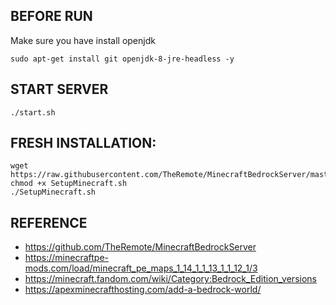 ## **BEFORE RUN**
Make sure you have install openjdk

```
sudo apt-get install git openjdk-8-jre-headless -y
```

## **START SERVER**

```
./start.sh
```

## FRESH INSTALLATION:

```
wget https://raw.githubusercontent.com/TheRemote/MinecraftBedrockServer/master/SetupMinecraft.sh
chmod +x SetupMinecraft.sh
./SetupMinecraft.sh 
```

## REFERENCE
- https://github.com/TheRemote/MinecraftBedrockServer
- https://minecraftpe-mods.com/load/minecraft_pe_maps_1_14_1_1_13_1_1_12_1/3
- https://minecraft.fandom.com/wiki/Category:Bedrock_Edition_versions
- https://apexminecrafthosting.com/add-a-bedrock-world/
